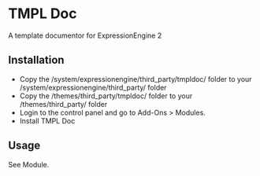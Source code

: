 # TMPL Doc #

A template documentor for ExpressionEngine 2

## Installation

* Copy the /system/expressionengine/third_party/tmpldoc/ folder to your /system/expressionengine/third_party/ folder
* Copy the /themes/third_party/tmpldoc/ folder to your /themes/third_party/ folder
* Login to the control panel and go to Add-Ons > Modules.
* Install TMPL Doc

## Usage

See Module.